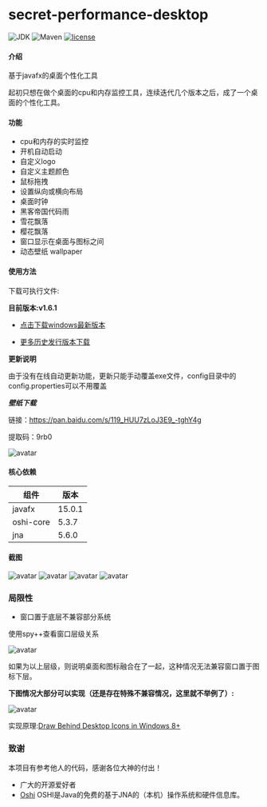 # secret-performance-desktop

![JDK](https://img.shields.io/badge/JDK-11-green.svg)
![Maven](https://img.shields.io/badge/Maven-3.6.1-green.svg)
[![license](https://img.shields.io/badge/license-GPL%20v3-yellow.svg)](https://gitee.com/secret_C/secretBlogBoot/blob/master/LICENSE)


#### 介绍
基于javafx的桌面个性化工具

起初只想在做个桌面的cpu和内存监控工具，连续迭代几个版本之后，成了一个桌面的个性化工具。

#### 功能
* cpu和内存的实时监控
* 开机自动启动
* 自定义logo
* 自定义主题颜色
* 鼠标拖拽
* 设置纵向或横向布局
* 桌面时钟
* 黑客帝国代码雨
* 雪花飘落
* 樱花飘落
* 窗口显示在桌面与图标之间
* 动态壁纸 wallpaper

#### 使用方法
下载可执行文件:

**目前版本:v1.6.1**

* [点击下载windows最新版本](https://gitee.com/SecretOpen/secret-performance-desktop/attach_files/585602/download/secret-performance-desktop-1.6.1.rar)

* [更多历史发行版本下载](https://gitee.com/SecretOpen/secret-performance-desktop/releases)

**更新说明**

由于没有在线自动更新功能，更新只能手动覆盖exe文件，config目录中的config.properties可以不用覆盖

***壁纸下载***

链接：https://pan.baidu.com/s/119_HUU7zLoJ3E9_-tghY4g 

提取码：9rb0 


![avatar](http://secretOpen.gitee.io/secret-performance-desktop/media1.png)

#### 核心依赖
|  组件   | 版本  |
|  ----  | ----  |
| javafx  | 15.0.1 |
| oshi-core  | 5.3.7 |
| jna  | 5.6.0 |

#### 截图
![avatar](http://secretOpen.gitee.io/secret-performance-desktop/img1.png)
![avatar](http://secretOpen.gitee.io/secret-performance-desktop/img2.png)
![avatar](http://secretOpen.gitee.io/secret-performance-desktop/img3.png)
![avatar](http://secretOpen.gitee.io/secret-performance-desktop/img4.png)

### 局限性
* 窗口置于底层不兼容部分系统

使用spy++查看窗口层级关系

![avatar](http://secretOpen.gitee.io/secret-performance-desktop/limit1.png)

如果为以上层级，则说明桌面和图标融合在了一起，这种情况无法兼容窗口置于图标下层。

**下图情况大部分可以实现（还是存在特殊不兼容情况，这里就不举例了）:**

![avatar](http://secretOpen.gitee.io/secret-performance-desktop/limit2.png)

实现原理:[Draw Behind Desktop Icons in Windows 8+](https://www.codeproject.com/articles/856020/draw-behind-desktop-icons-in-windows)

### 致谢

本项目有参考他人的代码，感谢各位大神的付出！
* 广大的开源爱好者
* [Oshi](https://github.com/oshi/oshi) OSHI是Java的免费的基于JNA的（本机）操作系统和硬件信息库。

